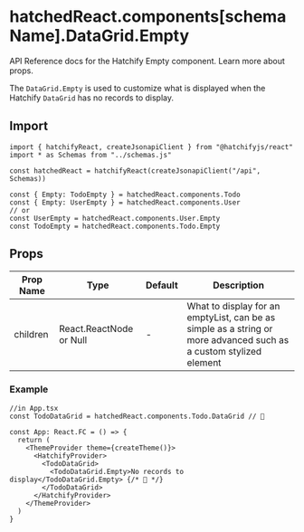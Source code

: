 # hatchedReact.components[schemaName].DataGrid.Empty

API Reference docs for the Hatchify Empty component. Learn more about props.

The `DataGrid.Empty` is used to customize what is displayed when the Hatchify `DataGrid` has no records to display.

## Import

```tsx
import { hatchifyReact, createJsonapiClient } from "@hatchifyjs/react"
import * as Schemas from "../schemas.js"

const hatchedReact = hatchifyReact(createJsonapiClient("/api", Schemas))

const { Empty: TodoEmpty } = hatchedReact.components.Todo
const { Empty: UserEmpty } = hatchedReact.components.User
// or
const UserEmpty = hatchedReact.components.User.Empty
const TodoEmpty = hatchedReact.components.Todo.Empty
```

## Props

| Prop Name | Type                    | Default | Description                                                                                                       |
| --------- | ----------------------- | ------- | ----------------------------------------------------------------------------------------------------------------- |
| children  | React.ReactNode or Null | -       | What to display for an emptyList, can be as simple as a string or more advanced such as a custom stylized element |

### Example

```tsx
//in App.tsx
const TodoDataGrid = hatchedReact.components.Todo.DataGrid // 👀

const App: React.FC = () => {
  return (
    <ThemeProvider theme={createTheme()}>
      <HatchifyProvider>
        <TodoDataGrid>
          <TodoDataGrid.Empty>No records to display</TodoDataGrid.Empty> {/* 👀 */}
        </TodoDataGrid>
      </HatchifyProvider>
    </ThemeProvider>
  )
}
```
